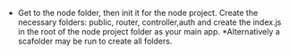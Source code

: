 * Get to the node folder, then init it for the 
node project. Create the necessary folders: 
public, router, controller,auth and create the
index.js in the root of the node project folder
as your main app.
*Alternatively a scafolder may be run to create
all folders.

